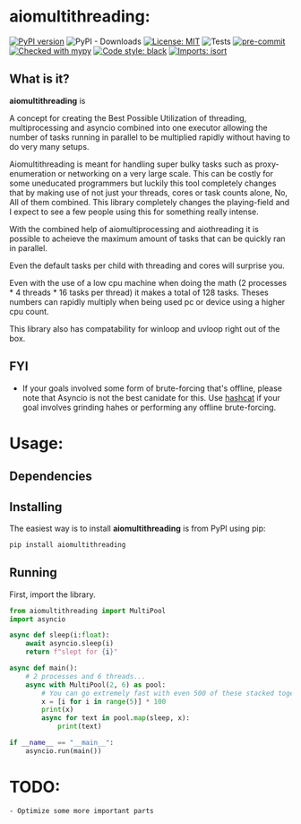 # aiomultithreading:
[![PyPI version](https://badge.fury.io/py/aiomultithreading.svg)](https://badge.fury.io/py/aiomultithreading)
![PyPI - Downloads](https://img.shields.io/pypi/dm/aiomultithreading)
[![License: MIT](https://img.shields.io/badge/License-MIT-yellow.svg)](https://opensource.org/licenses/MIT)
![Tests](/aiomultithreading/actions/workflows/tests.yml/badge.svg)
[![pre-commit](https://img.shields.io/badge/pre--commit-enabled-brightgreen?logo=pre-commit&logoColor=white)](https://github.com/pre-commit/pre-commit)
[![Checked with mypy](http://www.mypy-lang.org/static/mypy_badge.svg)](http://mypy-lang.org/)
[![Code style: black](https://img.shields.io/badge/code%20style-black-000000.svg)](https://github.com/psf/black)
[![Imports: isort](https://img.shields.io/badge/%20imports-isort-%231674b1?style=flat&labelColor=ef8336)](https://pycqa.github.io/isort/)

## What is it?

**aiomultithreading** is

A concept for creating the Best Possible Utilization of threading, multiprocessing and asyncio combined into one
executor allowing the number of tasks running in parallel to be multiplied rapidly without 
having to do very many setups. 

Aiomultithreading is meant for handling super bulky tasks such as proxy-enumeration or networking
on a very large scale. This can be costly for some uneducated programmers but luckily 
this tool completely changes that by making use of not just your threads, cores or
task counts alone, No, All of them combined. This library completely changes the playing-field 
and I expect to see a few people using this for something really intense. 


With the combined help of aiomultiprocessing and aiothreading it is possible to acheieve the 
maximum amount of tasks that can be quickly ran in parallel. 

Even the default tasks per child with threading and cores will surprise you.

Even with the use of a low cpu machine when doing the math (2 processes * 4 threads * 16 tasks per thread) 
it makes a total of 128 tasks. Theses numbers can rapidly multiply when being used pc or device using a higher 
cpu count. 

This library also has compatability for winloop and uvloop right out of the box.


## FYI
- If your goals involved some form of brute-forcing that's offline, please note that Asyncio is not the best canidate for this.
Use [hashcat](https://github.com/hashcat/hashcat) if your goal involves grinding hahes or performing any offline brute-forcing.


# Usage:

## Dependencies

## Installing

The easiest way is to install **aiomultithreading** is from PyPI using pip:

```sh
pip install aiomultithreading
```


## Running

First, import the library.

```python
from aiomultithreading import MultiPool
import asyncio 

async def sleep(i:float):
    await asyncio.sleep(i)
    return f"slept for {i}"

async def main():
    # 2 processes and 6 threads...
    async with MultiPool(2, 6) as pool:
        # You can go extremely fast with even 500 of these stacked together...
        x = [i for i in range(5)] * 100
        print(x)
        async for text in pool.map(sleep, x):
            print(text)

if __name__ == "__main__":
    asyncio.run(main())
```


# TODO:
    - Optimize some more important parts
